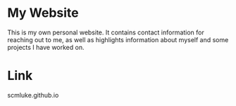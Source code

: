 # My Website
This is my own personal website. It contains contact information for reaching out to me, as well as highlights information about myself and some projects I have worked on.

# Link
scmluke.github.io
